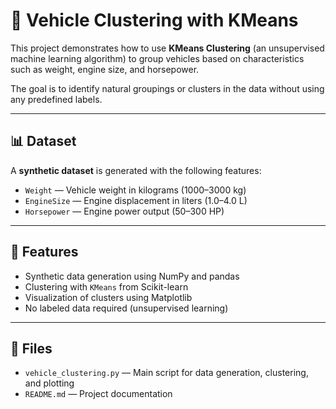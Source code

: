 # 🚗 Vehicle Clustering with KMeans

This project demonstrates how to use **KMeans Clustering** (an unsupervised machine learning algorithm) to group vehicles based on characteristics such as weight, engine size, and horsepower.

The goal is to identify natural groupings or clusters in the data without using any predefined labels.

---

## 📊 Dataset

A **synthetic dataset** is generated with the following features:

- `Weight` — Vehicle weight in kilograms (1000–3000 kg)
- `EngineSize` — Engine displacement in liters (1.0–4.0 L)
- `Horsepower` — Engine power output (50–300 HP)

---

## 📌 Features

- Synthetic data generation using NumPy and pandas
- Clustering with `KMeans` from Scikit-learn
- Visualization of clusters using Matplotlib
- No labeled data required (unsupervised learning)

---

## 📁 Files

- `vehicle_clustering.py` — Main script for data generation, clustering, and plotting
- `README.md` — Project documentation
